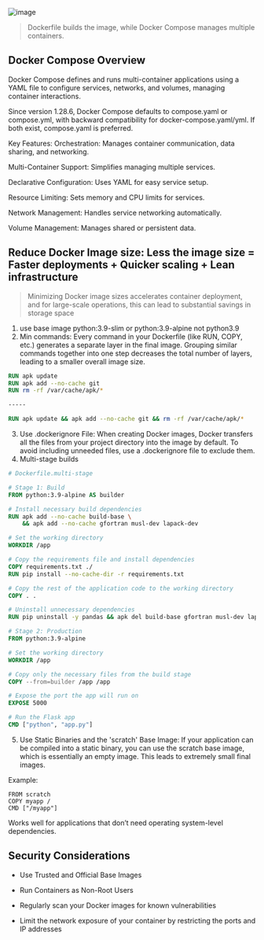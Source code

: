 ![image](https://github.com/user-attachments/assets/9ea3d7b2-5ff8-4847-a6e1-125f398d8987)
> Dockerfile builds the image, while Docker Compose manages multiple containers.
## Docker Compose Overview
Docker Compose defines and runs multi-container applications using a YAML file to configure services, networks, and volumes, managing container interactions.

Since version 1.28.6, Docker Compose defaults to compose.yaml or compose.yml, with backward compatibility for docker-compose.yaml/yml. If both exist, compose.yaml is preferred.

Key Features:
Orchestration: Manages container communication, data sharing, and networking.

Multi-Container Support: Simplifies managing multiple services.

Declarative Configuration: Uses YAML for easy service setup.

Resource Limiting: Sets memory and CPU limits for services.

Network Management: Handles service networking automatically.

Volume Management: Manages shared or persistent data.

## Reduce Docker Image size: Less the image size = Faster deployments + Quicker scaling + Lean infrastructure
> Minimizing Docker image sizes accelerates container deployment, and for large-scale operations, this can lead to substantial savings in storage space
1. use base image
python:3.9-slim or python:3.9-alpine not python3.9
2. Min commands:
Every command in your Dockerfile (like RUN, COPY, etc.) generates a separate layer in the final image. Grouping similar commands together into one step decreases the total number of layers, leading to a smaller overall image size.
```dockerfile
RUN apk update
RUN apk add --no-cache git
RUN rm -rf /var/cache/apk/*

-----

RUN apk update && apk add --no-cache git && rm -rf /var/cache/apk/*
```
3. Use .dockerignore File:
When creating Docker images, Docker transfers all the files from your project directory into the image by default. To avoid including unneeded files, use a .dockerignore file to exclude them.
4. Multi-stage builds
```dockerfile
# Dockerfile.multi-stage

# Stage 1: Build
FROM python:3.9-alpine AS builder

# Install necessary build dependencies
RUN apk add --no-cache build-base \
    && apk add --no-cache gfortran musl-dev lapack-dev

# Set the working directory
WORKDIR /app

# Copy the requirements file and install dependencies
COPY requirements.txt ./
RUN pip install --no-cache-dir -r requirements.txt

# Copy the rest of the application code to the working directory
COPY . .

# Uninstall unnecessary dependencies
RUN pip uninstall -y pandas && apk del build-base gfortran musl-dev lapack-dev

# Stage 2: Production
FROM python:3.9-alpine

# Set the working directory
WORKDIR /app

# Copy only the necessary files from the build stage
COPY --from=builder /app /app

# Expose the port the app will run on
EXPOSE 5000

# Run the Flask app
CMD ["python", "app.py"]
```
5. Use Static Binaries and the 'scratch' Base Image:
If your application can be compiled into a static binary, you can use the scratch base image, which is essentially an empty image. This leads to extremely small final images.

Example:
```
FROM scratch
COPY myapp /
CMD ["/myapp"]
```
Works well for applications that don’t need operating system-level dependencies.

## Security Considerations
- Use Trusted and Official Base Images

- Run Containers as Non-Root Users

- Regularly scan your Docker images for known vulnerabilities

- Limit the network exposure of your container by restricting the ports and IP addresses
